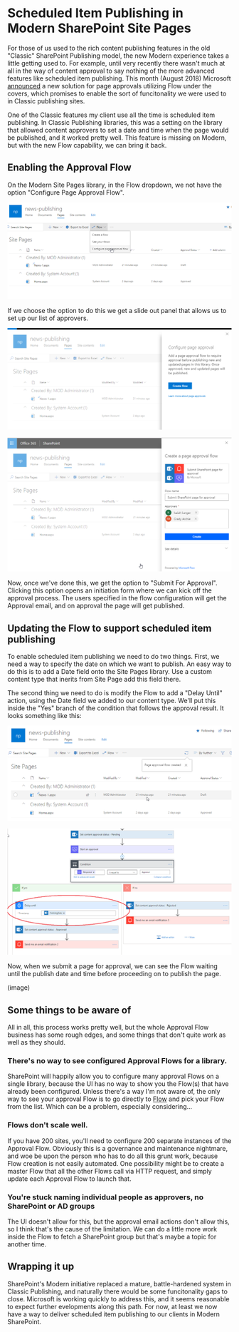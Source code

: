 # Scheduled Item Publishing in Modern SharePoint Site Pages

For those of us used to the rich content publishing features in the old "Classic" SharePoint Publishing model, the new Modern experience takes a little getting used to. For example, until very recently there wasn't much at all in the way of content approval to say nothing of the more advanced features like scheduled item publishing.  This month (August 2018) Microsoft [announced](https://techcommunity.microsoft.com/t5/SharePoint/Announcing-SharePoint-page-approvals/td-p/215466) a new solution for page approvals utilizing Flow under the covers, which promises to enable the sort of funcitonality we were used to in Classic publishing sites.

One of the Classic features my client use all the time is scheduled item publishing. In Classic Publishing libraries, this was a setting on the library that allowed content approvers to set a date and time when the page would be published, and it worked pretty well. This feature is missing on Modern, but with the new Flow capability, we can bring it back.

## Enabling the Approval Flow

On the Modern Site Pages library, in the Flow dropdown, we not have the option "Configure Page Approval Flow".

![Configure Page Approval](https://github.com/dgusoff/blog/blob/master/modern-pages-scheduled-item-publishing/pic1.png?raw=true "Configure Page Approval")

If we choose the option to do this we get a slide out panel that allows us to set up our list of approvers.

![List of Approvers](https://github.com/dgusoff/blog/blob/master/modern-pages-scheduled-item-publishing/pic2.png?raw=true "List of Approvers")

![List Approvers](https://github.com/dgusoff/blog/blob/master/modern-pages-scheduled-item-publishing/pic3.png?raw=true "List Approvers")

Now, once we've done this, we get the option to "Submit For Approval". Clicking this option opens an initiation form where we can kick off the approval process. The users specified in the flow configuration will get the Approval email, and on approval the page will get published.


## Updating the Flow to support scheduled item publishing

To enable scheduled item publishing we need to do two things. First, we need a way to specify the date on which we want to publish. An easy way to do this is to add a Date field onto the Site Pages library. Use a custom content type that inerits from Site Page add this field there.

The second thing we need to do is modify the Flow to add a "Delay Until" action, using the Date field we added to our content type. We'll put this inside the "Yes" branch of the condition that follows the approval result. It looks something like this:

![Yes Branch](https://github.com/dgusoff/blog/blob/master/modern-pages-scheduled-item-publishing/pic4.png?raw=true "Yes Branch")


![Delay Until](https://github.com/dgusoff/blog/blob/master/modern-pages-scheduled-item-publishing/pic5.png?raw=true "Delay Until")

Now, when we submit a page for approval, we can see the Flow waiting until the publish date and time before proceeding on to publish the page.

(image)

## Some things to be aware of

All in all, this process works pretty well, but the whole Approval Flow business has some rough edges, and some things that don't quite work as well as they should.

### There's no way to see configured Approval Flows for a library.
SharePoint will happily allow you to configure many approval Flows on a single library, because the UI has no way to show you the Flow(s) that have already been configured. Unless there's a way I'm not aware of, the only way to see your approval Flow is to go directly to [Flow](https://flow.microsoft.com) and pick your Flow from the list.  Which can be a problem, especially considering...

### Flows don't scale well.
If you have 200 sites, you'll need to configure 200 separate instances of the Approval Flow. Obviously this is a governance and maintenance nightmare, and woe be upon the person who has to do all this grunt work, because Flow creation is not easily automated. One possibility might be to create a master Flow that all the other Flows call via HTTP request, and simply update each Approval Flow to launch that.

### You're stuck naming individual people as approvers, no SharePoint or AD groups
The UI doesn't allow for this, but the approval email actions don't allow this, so I think that's the cause of the limitation. We can do a little more work inside the Flow to fetch a SharePoint group but that's maybe a topic for another time.

## Wrapping it up
SharePoint's Modern initiative replaced a mature, battle-hardened system in Classic Publishing, and naturally there would be some funcitonality gaps to close. Microsoft is working quickly to address this, and it seems reasonable to expect further evelopments along this path. For now, at least we now have a way to deliver scheduled item publishing to our clients in Modern SharePoint.
